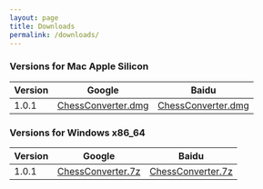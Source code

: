 ```yaml
---
layout: page
title: Downloads
permalink: /downloads/
---
```


### Versions for Mac Apple Silicon

| Version | Google | Baidu |
| ------ | ------ | ----- |
| 1.0.1 | [ChessConverter.dmg](https://drive.google.com/file/d/1Ac0NwOgn094I-ljmC9xsXb29FqfanJDF/view?usp=drive_link) | [ChessConverter.dmg](https://pan.baidu.com/s/1qI04x2fJcYFLYjM4FaMZkw?pwd=6ygk) |

### Versions for Windows x86_64

| Version | Google | Baidu |
| ------ | ------ | ----- |
| 1.0.1 | [ChessConverter.7z](https://drive.google.com/file/d/1D9n1p9hO8v9C0pp3x4Pl1CMm3yj3NHj9/view?usp=drive_link) | [ChessConverter.7z](https://pan.baidu.com/s/13tkjhwnZtPzscOOUhtLViw?pwd=ht94) |
